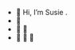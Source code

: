 - 👋 Hi, I’m Susie .
- 👋
- 👋 👋 
- 👋 👋 👋

<!---
susj0/susj0 is a ✨ special ✨ repository because its `README.md` (this file) appears on your GitHub profile.
You can click the Preview link to take a look at your changes.
--->
